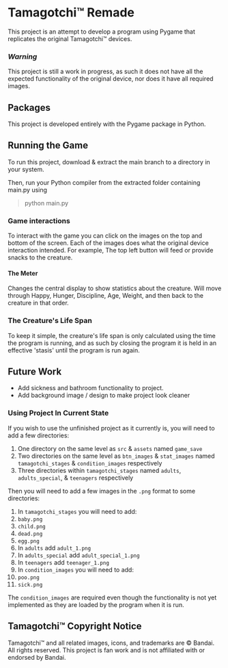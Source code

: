 # Tamagotchi™ Remade
This project is an attempt to develop a program using Pygame that replicates the original Tamagotchi™ devices.

### _**Warning**_
This project is still a work in progress, as such it does not have all the expected functionality of the original device, nor does it have all required images.

## Packages
This project is developed entirely with the Pygame package in Python.

## Running the Game
To run this project, download & extract the main branch to a directory in your system.

Then, run your Python compiler from the extracted folder containing main.py using
>python main.py

### Game interactions
To interact with the game you can click on the images on the top and bottom of the screen.
Each of the images does what the original device interaction intended. For example, The top left button will feed or provide snacks to the creature.

#### The Meter
Changes the central display to show statistics about the creature. Will move through Happy, Hunger, Discipline, Age, Weight, and then back to the creature in that order.

### The Creature's Life Span
To keep it simple, the creature's life span is only calculated using the time the program is running, and as such by closing the program it is held in an effective 'stasis' until the program is run again.

## Future Work
- Add sickness and bathroom functionality to project.
- Add background image / design to make project look cleaner

### Using Project In Current State
If you wish to use the unfinished project as it currently is, you will need to add a few directories:
1. One directory on the same level as `src` & `assets` named `game_save`
2. Two directories on the same level as `btn_images` & `stat_images` named `tamagotchi_stages` & `condition_images` respectively
3. Three directories within `tamagotchi_stages` named `adults`, `adults_special`, & `teenagers` respectively

Then you will need to add a few images in the `.png` format to some directories:
1. In `tamagotchi_stages` you will need to add:
  1. `baby.png`
  2. `child.png`
  3. `dead.png`
  4. `egg.png`
  5. In `adults` add `adult_1.png`
  6. In `adults_special` add `adult_special_1.png`
  7. In `teenagers` add `teenager_1.png`
2. In `condition_images` you will need to add:
  1. `poo.png`
  2. `sick.png`

The `condition_images` are required even though the functionality is not yet implemented as they are loaded by the program when it is run.

## Tamagotchi™ Copyright Notice
Tamagotchi™ and all related images, icons, and trademarks are © Bandai. 
All rights reserved. This project is fan work and is not affiliated with or endorsed by Bandai.
